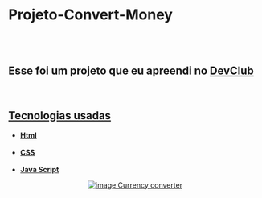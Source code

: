 <h1>Projeto-Convert-Money</h1>
<br>
<br>
<h2>Esse foi um projeto que eu apreendi no <a href="https://aulas.devclub.com.br/login"/a>DevClub</h2>
<br>
<h2> Tecnologias usadas</h2>
<ul>
<b> 
  <li> Html </li>
  <br>
  <li> CSS </li>
    <br>
  <li> Java Script </li>
</b>
</ul>
<div align="center">
  <img src="./../../JavaScript-pt.1/Desafio/assets/Convert-money-desketop.png" alt="image Currency converter"/>
  
</div>
